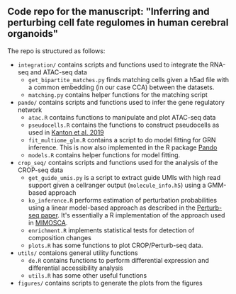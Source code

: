 ## Code repo for the manuscript: "Inferring and perturbing cell fate regulomes in human cerebral organoids"

The repo is structured as follows:

* `integration/` contains scripts and functions used to integrate the RNA-seq and ATAC-seq data
	- `get_bipartite_matches.py` finds matching cells given a h5ad file with a common embedding (in our case CCA) between the datasets.
	- `matching.py` contains helper functions for the matching script
* `pando/` contains scripts and functions used to infer the gene regulatory network
	- `atac.R` contains functions to manipulate and plot ATAC-seq data
	- `pseudocells.R` contains the functions to construct pseudocells as used in [Kanton et al. 2019](https://www.nature.com/articles/s41586-019-1654-9)
	- `fit_multiome_glm.R` contains a script to do model fitting for GRN inference. This is now also implemented in the R package [Pando](https://github.com/quadbiolab/Pando)
	- `models.R` contains helper functions for model fitting.
* `crop_seq/` contains scripts and functions used for the analysis of the CROP-seq data
	- `get_guide_umis.py` is a script to extract guide UMIs with high read support given a cellranger output (`molecule_info.h5`) using a GMM-based approach
	- `ko_inference.R` performs estimation of perturbation probabilities using a linear model-based approach as described in the [Perturb-seq paper](https://www.ncbi.nlm.nih.gov/pmc/articles/PMC5181115/). It's essentially a R implementation of the approach used in [MIMOSCA](https://github.com/asncd/MIMOSCA).
	- `enrichment.R` implements statistical tests for detection of composition changes
	- `plots.R` has some functions to plot CROP/Perturb-seq data.
* `utils/` contaions general utility functions
	- `de.R` contains functions to perform differential expression and differential accessibility analysis
	- `utils.R` has some other useful functions
* `figures/` contains scripts to generate the plots from the figures
